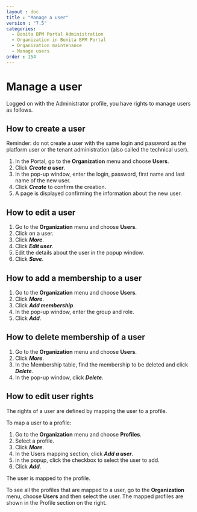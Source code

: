 ```yaml
---
layout : doc
title : "Manage a user"
version : "7.5"
categories:
  - Bonita BPM Portal Administration
  - Organization in Bonita BPM Portal
  - Organization maintenance
  - Manage users
order : 154
---
```

# Manage a user

Logged on with the Administrator profile, you have rights to manage users as follows.

## How to create a user

Reminder: do not create a user with the same login and password as the platform user or the tenant administration (also called the technical user). 

1. In the Portal, go to the **Organization** menu and choose **Users**.
2. Click _**Create a user**_.
3. In the pop-up window, enter the login, password, first name and last name of the new user.
4. Click _**Create**_ to confirm the creation.
5. A page is displayed confirming the information about the new user.

## How to edit a user

1. Go to the **Organization** menu and choose **Users**.
2. Click on a user.
3. Click _**More**_.
4. Click _**Edit user**_.
5. Edit the details about the user in the popup window.
6. Click _**Save**_.

## How to add a membership to a user

1. Go to the **Organization** menu and choose **Users**.
2. Click _**More**_.
3. Click _**Add membership**_.
4. In the pop-up window, enter the group and role.
5. Click _**Add**_.

## How to delete membership of a user

1. Go to the **Organization** menu and choose **Users**.
2. Click _**More**_.
3. In the Membership table, find the membership to be deleted and click _**Delete**_.
4. In the pop-up window, click _**Delete**_.

## How to edit user rights

The rights of a user are defined by mapping the user to a profile. 

To map a user to a profile:

1. Go to the **Organization** menu and choose **Profiles**.
2. Select a profile.
3. Click _**More**_.
4. In the Users mapping section, click _**Add a user**_.
5. in the popup, click the checkbox to select the user to add.
6. Click _**Add**_.

The user is mapped to the profile.

To see all the profiles that are mapped to a user, go to the **Organization** menu, choose **Users** and then select the user. The mapped profiles are shown in the Profile section on the right.